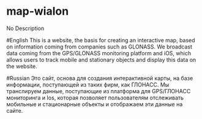 # map-wialon
No Description

#English
This is a website, the basis for creating an interactive map, based on information coming from companies such as GLONASS.
We broadcast data coming from the GPS/GLONASS monitoring platform and iOS, which allows users to track mobile and stationary objects and display this data on the website.

#Russian
Это сайт, основа для создания интерактивной карты, на базе информации, поступающей из таких фирм, как ГЛОНАСС.
Мы транслируем данные, поступающие из платформа для GPS/ГЛОНАСС мониторинга и Ios, которая позволяет пользователям отслеживать мобильные и стационарные объекты и отображаем эти данные на сайте.

